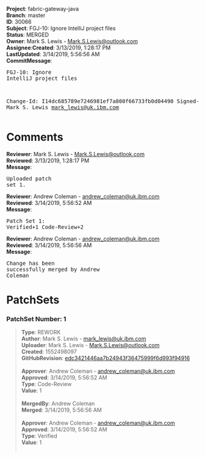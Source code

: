 <strong>Project</strong>: fabric-gateway-java</br><strong>Branch</strong>: master<br><strong>ID</strong>: 30066<br><strong>Subject</strong>: FGJ-10: Ignore IntelliJ project files<br><strong>Status</strong>: MERGED<br><strong>Owner</strong>: Mark S. Lewis - Mark.S.Lewis@outlook.com<br><strong>Assignee</strong>:<strong>Created</strong>: 3/13/2019, 1:28:17 PM<br><strong>LastUpdated</strong>: 3/14/2019, 5:56:56 AM<br><strong>CommitMessage</strong>:<br><pre>FGJ-10: Ignore IntelliJ project files

Change-Id: I14dc685789e7246981ef7a800f66733fb0d04490
Signed-off-by: Mark S. Lewis <mark_lewis@uk.ibm.com>
</pre><h1>Comments</h1><strong>Reviewer</strong>: Mark S. Lewis - Mark.S.Lewis@outlook.com<br><strong>Reviewed</strong>: 3/13/2019, 1:28:17 PM<br><strong>Message</strong>: <pre>Uploaded patch set 1.</pre><strong>Reviewer</strong>: Andrew Coleman - andrew_coleman@uk.ibm.com<br><strong>Reviewed</strong>: 3/14/2019, 5:56:52 AM<br><strong>Message</strong>: <pre>Patch Set 1: Verified+1 Code-Review+2</pre><strong>Reviewer</strong>: Andrew Coleman - andrew_coleman@uk.ibm.com<br><strong>Reviewed</strong>: 3/14/2019, 5:56:56 AM<br><strong>Message</strong>: <pre>Change has been successfully merged by Andrew Coleman</pre><h1>PatchSets</h1><h3>PatchSet Number: 1</h3><blockquote><strong>Type</strong>: REWORK<br><strong>Author</strong>: Mark S. Lewis - mark_lewis@uk.ibm.com<br><strong>Uploader</strong>: Mark S. Lewis - Mark.S.Lewis@outlook.com<br><strong>Created</strong>: 1552498097<br><strong>GitHubRevision</strong>: [edc3421446aa7b24943f36475999f6d993f94916](https://github.com/hyperledger/fabric-gateway-java/commit/edc3421446aa7b24943f36475999f6d993f94916)<br><br><strong>Approver</strong>: Andrew Coleman - andrew_coleman@uk.ibm.com<br><strong>Approved</strong>: 3/14/2019, 5:56:52 AM<br><strong>Type</strong>: Code-Review<br><strong>Value</strong>: 1<br><br><strong>MergedBy</strong>: Andrew Coleman<br><strong>Merged</strong>: 3/14/2019, 5:56:56 AM<br><br><strong>Approver</strong>: Andrew Coleman - andrew_coleman@uk.ibm.com<br><strong>Approved</strong>: 3/14/2019, 5:56:52 AM<br><strong>Type</strong>: Verified<br><strong>Value</strong>: 1<br><br></blockquote>
